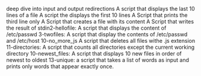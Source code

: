 deep dive into input and output redirections
A script that displays the last 10 lines of a file
A script the displays the first 10 lines
A Script that prints the third line only
A Script that creates a file with its content
A Script that writes the result of stdin2-hellofile: A script that displays the content of /etc/passwd
3-twofiles: A script that display the contents of /etc/passwd and /etc/host
10-no_more_js
A script that deletes all files withe .js extension
11-directories: A script that counts all directories except the current working directory
10-newest_files: A script that displays 10 new files in order of newest to oldest
13-unique: a script that takes a list of words as input and prints only words that appear exactly once.
